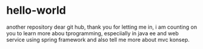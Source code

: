 # hello-world
another repository
dear git hub,
 thank you for letting me in, i am counting on you to learn more abou tprogramming, especiially in java ee and web service using spring framework and also tell me more about mvc konsep.
